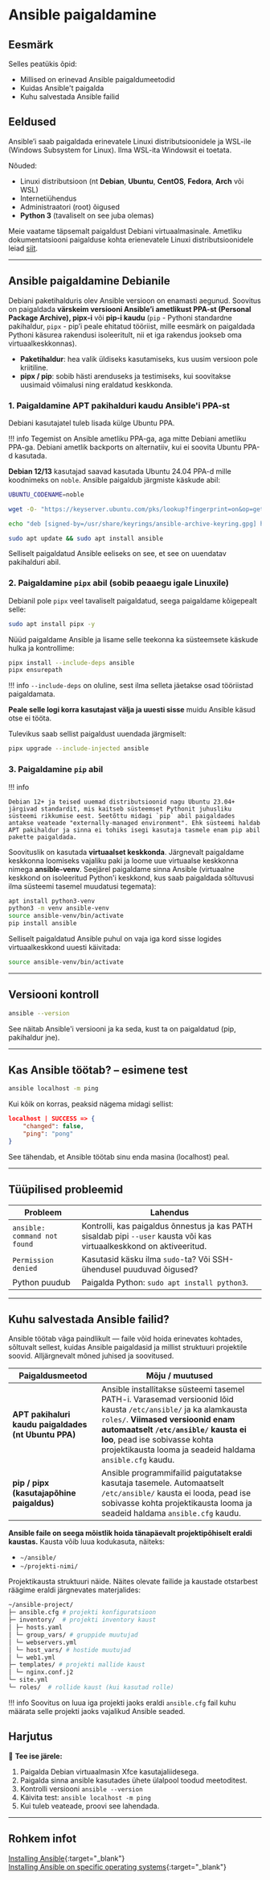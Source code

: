 # Ansible paigaldamine

## Eesmärk

Selles peatükis õpid:

- Millised on erinevad Ansible paigaldumeetodid
- Kuidas Ansible't paigalda
- Kuhu salvestada Ansible failid

## Eeldused

Ansible’i saab paigaldada erinevatele Linuxi distributsioonidele ja WSL-ile (Windows Subsystem for Linux). Ilma WSL-ita Windowsit ei toetata.

Nõuded: 

- Linuxi distributsioon (nt **Debian**, **Ubuntu**, **CentOS**, **Fedora**, **Arch** või WSL)
- Internetiühendus
- Administraatori (root) õigused
- **Python 3** (tavaliselt on see juba olemas)

Meie vaatame täpsemalt paigaldust Debiani virtuaalmasinale.
Ametliku dokumentatsiooni paigalduse kohta erienevatele Linuxi distributsioonidele leiad [siit](https://docs.ansible.com/ansible/latest/installation_guide/installation_distros.html).

---

## Ansible paigaldamine Debianile

Debiani paketihalduris olev Ansible versioon on enamasti aegunud. Soovitus on paigaldada **värskeim versiooni Ansible’i ametlikust PPA-st (Personal Package Archive), pipx-i** või **pip-i kaudu** (`pip` - Pythoni standardne pakihaldur, `pipx` - pip’i peale ehitatud tööriist, mille eesmärk on paigaldada Pythoni käsurea rakendusi isoleeritult, nii et iga rakendus jookseb oma virtuaalkeskkonnas).

- **Paketihaldur**: hea valik üldiseks kasutamiseks, kus uusim versioon pole kriitiline.
- **pipx / pip**: sobib hästi arenduseks ja testimiseks, kui soovitakse uusimaid võimalusi ning eraldatud keskkonda.

### 1. Paigaldamine APT pakihalduri kaudu Ansible'i PPA-st

Debiani kasutajatel tuleb lisada külge Ubuntu PPA.

!!! info
    Tegemist on Ansible ametliku PPA-ga, aga mitte Debiani ametliku PPA-ga. Debiani ametlik backports on alternatiiv, kui ei soovita Ubuntu PPA-d kasutada.


**Debian 12/13** kasutajad saavad kasutada Ubuntu 24.04 PPA-d mille koodnimeks on `noble`. Ansible paigaldub järgmiste käskude abil:

```bash
UBUNTU_CODENAME=noble

wget -O- "https://keyserver.ubuntu.com/pks/lookup?fingerprint=on&op=get&search=0x6125E2A8C77F2818FB7BD15B93C4A3FD7BB9C367" | sudo gpg --dearmour -o /usr/share/keyrings/ansible-archive-keyring.gpg

echo "deb [signed-by=/usr/share/keyrings/ansible-archive-keyring.gpg] http://ppa.launchpad.net/ansible/ansible/ubuntu $UBUNTU_CODENAME main" | sudo tee /etc/apt/sources.list.d/ansible.list

sudo apt update && sudo apt install ansible
```
Selliselt paigaldatud Ansible eeliseks on see, et see on uuendatav pakihalduri abil.

### 2. Paigaldamine `pipx` abil (sobib peaaegu igale Linuxile)

Debianil pole `pipx` veel tavaliselt paigaldatud, seega paigaldame kõigepealt selle:
```bash
sudo apt install pipx -y
```

Nüüd paigaldame Ansible ja lisame selle teekonna ka süsteemsete käskude hulka ja kontrollime:
```bash
pipx install --include-deps ansible
pipx ensurepath

```
!!! info
    `--include-deps` on oluline, sest ilma selleta jäetakse osad tööriistad paigaldamata.

**Peale selle logi korra kasutajast välja ja uuesti sisse** muidu Ansible käsud otse ei tööta.

Tulevikus saab sellist paigaldust uuendada järgmiselt:
```bash
pipx upgrade --include-injected ansible
```

### 3. Paigaldamine `pip` abil

!!! info

    Debian 12+ ja teised uuemad distributsioonid nagu Ubuntu 23.04+ järgivad standardit, mis kaitseb süsteemset Pythonit juhusliku süsteemi rikkumise eest. Seetõttu midagi `pip` abil paigaldades antakse veateade "externally-managed environment". Ehk süsteemi haldab APT pakihaldur ja sinna ei tohiks isegi kasutaja tasmele enam pip abil pakette paigaldada.

Soovituslik on kasutada **virtuaalset keskkonda**. Järgnevalt paigaldame keskkonna loomiseks vajaliku paki ja loome uue virtuaalse keskkonna nimega **ansible-venv**. Seejärel paigaldame sinna Ansible (virtuaalne keskkond on isoleeritud Python'i keskkond, kus saab paigaldada sõltuvusi ilma süsteemi tasemel muudatusi tegemata):

```bash
apt install python3-venv
python3 -m venv ansible-venv
source ansible-venv/bin/activate
pip install ansible
```

Selliselt paigaldatud Ansible puhul on vaja iga kord sisse logides virtuaalkeskkond uuesti käivitada:
```bash
source ansible-venv/bin/activate
```
---

## Versiooni kontroll

```bash
ansible --version
```

See näitab Ansible'i versiooni ja ka seda, kust ta on paigaldatud (pip, pakihaldur jne).

---


## Kas Ansible töötab? – esimene test

```bash
ansible localhost -m ping
```

Kui kõik on korras, peaksid nägema midagi sellist:
```json
localhost | SUCCESS => {
    "changed": false,
    "ping": "pong"
}
```

See tähendab, et Ansible töötab sinu enda masina (localhost) peal.

---

## Tüüpilised probleemid

| Probleem                   | Lahendus                                                                 |
|----------------------------|--------------------------------------------------------------------------|
| `ansible: command not found` | Kontrolli, kas paigaldus õnnestus ja kas PATH sisaldab pipi `--user` kausta või kas virtuaalkeskkond on aktiveeritud. |
| `Permission denied`         | Kasutasid käsku ilma `sudo`-ta? Või SSH-ühendusel puuduvad õigused?         |
| Python puudub               | Paigalda Python: `sudo apt install python3`.                                 |

---

## Kuhu salvestada Ansible failid?

Ansible töötab väga paindlikult — faile võid hoida erinevates kohtades, sõltuvalt sellest, kuidas Ansible paigaldasid ja millist struktuuri projektile soovid. Alljärgnevalt mõned juhised ja soovitused.

| Paigaldusmeetod | Mõju / muutused |
|------------------|----------------------|
| **APT pakihaluri kaudu paigaldades (nt Ubuntu PPA)** | Ansible installitakse süsteemi tasemel PATH-i. Varasemad versioonid lõid kausta `/etc/ansible/` ja ka alamkausta `roles/`. **Viimased versioonid enam automaatselt `/etc/ansible/` kausta ei loo**, pead ise sobivasse kohta projektikausta looma ja seadeid haldama `ansible.cfg` kaudu. |  
| **pip / pipx (kasutajapõhine paigaldus)** | Ansible programmifailid paigutatakse kasutaja tasemele. Automaatselt `/etc/ansible/` kausta ei looda, pead ise sobivasse kohta projektikausta looma ja seadeid haldama `ansible.cfg` kaudu. |

**Ansible faile on seega mõistlik hoida tänapäevalt projektipõhiselt eraldi kaustas.** Kausta võib luua kodukasuta, näiteks:

- `~/ansible/`
- `~/projekti-nimi/`

Projektikausta struktuuri näide. Näites olevate failide ja kaustade otstarbest räägime eraldi järgnevates materjalides:

```bash
~/ansible-project/
├─ ansible.cfg # projekti konfiguratsioon
├─ inventory/  # projekti inventory kaust
│ ├─ hosts.yaml
│ └─ group_vars/ # gruppide muutujad
│ └─ webservers.yml
│ └─ host_vars/ # hostide muutujad
│ └─ web1.yml
├─ templates/ # projekti mallide kaust
│ └─ nginx.conf.j2
└─ site.yml
└─ roles/  # rollide kaust (kui kasutad rolle)
```

!!! info
    Soovitus on luua iga projekti jaoks eraldi `ansible.cfg` fail kuhu määrata selle projekti jaoks vajalikud Ansible seaded.

## Harjutus

📌 **Tee ise järele:**

1. Paigalda Debian virtuaalmasin Xfce kasutajaliidesega.
2. Paigalda sinna ansible kasutades ühete ülalpool toodud meetoditest.
3. Kontrolli versiooni `ansible --version`
4. Käivita test: `ansible localhost -m ping`
5. Kui tuleb veateade, proovi see lahendada.

---

## Rohkem infot

[Installing Ansible](https://docs.ansible.com/ansible/latest/installation_guide/intro_installation.html){:target="_blank"}  
[Installing Ansible on specific operating systems](https://docs.ansible.com/ansible/latest/installation_guide/installation_distros.html){:target="_blank"}